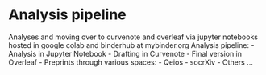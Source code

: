 # Analysis pipeline
Analyses and moving over to curvenote and overleaf via jupyter notebooks hosted in google colab and binderhub at mybinder.org
Analysis pipeline:
    - Analysis in Jupyter Notebook
    - Drafting in Curvenote
    - Final version in Overleaf
    - Preprints through various spaces: 
        - Qeios
        - socrXiv
        - Others ...
